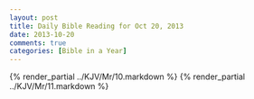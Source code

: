 ```yaml
---
layout: post
title: Daily Bible Reading for Oct 20, 2013
date: 2013-10-20
comments: true
categories: [Bible in a Year]
---
```

{% render_partial ../KJV/Mr/10.markdown %}
{% render_partial ../KJV/Mr/11.markdown %}
